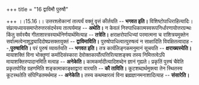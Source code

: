 +++
title = "16 द्वाविमौ पुरुषौ"

+++
।।15.16।। उत्तरश्लोकानां तात्पर्यं वक्तुं वृत्तं कीर्तयति -- **भगवत
इति।** विशिष्टोपाधिराहित्यादिः। संप्रत्यध्यायसमाप्तेरुत्तरसंदर्भस्य
तात्पर्यमाह -- **अथेति।** न केवलं
निरुपाधिकात्मस्वरूपनिर्धारणायोत्तरग्रन्थः किंतु सर्वस्यैव
गीताशास्त्रस्यार्थनिर्णयार्थमित्याह -- **तत्रेति।** क्षराक्षरोपाधिभ्यां
परमात्मना च राशित्रयमुक्तेन सर्वात्मत्वेनाशुद्ध्यादिदोषप्रसक्तावुक्तं --
**द्वाविमाविति।** पुरुषोपाधित्वात्पुरुषत्वं न साक्षादिति विवक्षितत्वादाह
--,**पुरुषाविति।** परं पुरुषं व्यावर्तयति -- **भगवत इति।** तत्र
कार्यलिङ्गकमनुमानं सूचयति -- **क्षराख्यस्येति।** मायाशक्तिं विना
भोक्तॄणां कर्मादिसंस्कारा देवोक्तकार्योत्पत्तिरित्याशङ्क्य तस्य
निमित्तत्वेऽपि मायाशक्तिरुपादानमिति मत्वाह -- **अनेकेति।**
कामकर्मादीत्यादिशब्देन ज्ञानं गृह्यते। प्रकृतिं पुरुषं चैवेति
प्रकृतयोरिह ग्रहणमिति शङ्कामाकाङ्क्षाद्वारा वारयति -- **कौ ताविति।**
कूटशब्दार्थमुक्त्वा तेन स्थितस्य कूटस्थतेति संपिण्डितमर्थमाह --
**अनेकेति।** तस्य कथमक्षरत्वं विना ब्रह्मज्ञानमनाशादित्याह --
**संसारेति।**
